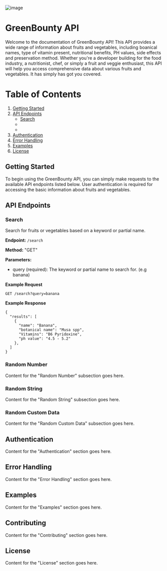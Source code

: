 ![image](https://github.com/Certifieddonnie/GreenBounty/assets/98459984/3ae739cb-da0f-475a-b528-840949774437)



# GreenBounty API
Welcome to the documentation of GreenBounty API! This API provides a wide range of information about fruits and vegetables, including boanical names, type of vitamin present, nutritional benefits, PH values, side effects and preservation method. Whether you're a developer building for the food industry, a nutritionist, chef, or simply a fruit and veggie enthusiast, this API will help you access comprehensive data about various fruits and vegetables. It has simply has got you covered.

# Table of Contents

1. [Getting Started](#getting-started)
2. [API Endpoints](#api-endpoints)
   - [Search](#search)
   - [](#random-string)
   - [](#random-string)
3. [Authentication](#authentication)
4. [Error Handling](#error-handling)
5. [Examples](#examples)
6. [License](#license)

## Getting Started

To begin using the GreenBounty API, you can simply make requests to the available API endpoints listed below. User authentication is required for accessing the basic information about fruits and vegetables.

## API Endpoints
### Search
Search for fruits or vegetables based on a keyword or partial name.

**Endpoint:** `/search`

**Method:** "GET"

**Parameters:** 
- query (required): The keyword or partial name to search for. (e.g banana)

**Example Request**
```
GET /search?query=banana
```
**Example Response**
```
{
  "results": [
    {
      "name": "Banana",
      "botanical name": "Musa spp",
      "Vitamins": "B6 Pyridoxine",
      "ph value": "4.5 - 5.2"
    },
  ]
}

```

### Random Number

Content for the "Random Number" subsection goes here.

### Random String

Content for the "Random String" subsection goes here.

### Random Custom Data

Content for the "Random Custom Data" subsection goes here.

## Authentication

Content for the "Authentication" section goes here.

## Error Handling

Content for the "Error Handling" section goes here.

## Examples

Content for the "Examples" section goes here.

## Contributing

Content for the "Contributing" section goes here.

## License

Content for the "License" section goes here.

